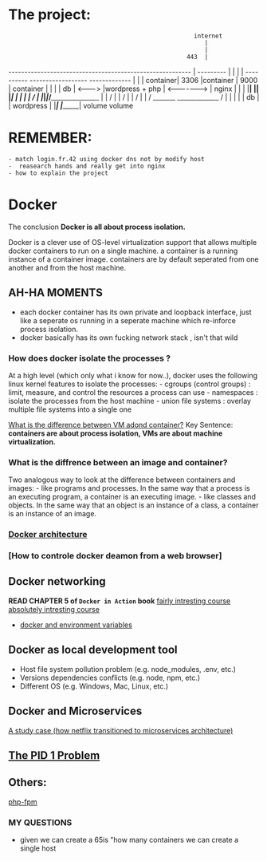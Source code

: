 

# The project:
                                                        internet
                                                           |
                                                           |
                                                      443  | 
---------------------------------------------------------  | ---------
|                                                          |         |
|  ----------          ------------------            -------------   |
| | container|   3306  |container       |   9000     | container |   |
| | db       |  <--->  |wordpress + php |  <-------> | nginx     |   |
| |__________|         |________________|            |___________|   |
|     |                       |                   /                  |
|_____|_______________________|_________________/_____________________
      |                       |                /
      |                       |               /
      |                       |             /
      |                       |            /
     _______              _____________  /
    |       |             |            |
    |  db   |             | wordpress  |
    |_______|             |____________|
    volume                     volume

# REMEMBER:
    - match login.fr.42 using docker dns not by modify host 
    -  reasearch hands and really get into nginx
    - how to explain the project 
    
# Docker

The conclusion **Docker is all about process isolation.**

Docker is a clever use of OS-level virtualization support that allows multiple docker containers to run on a single machine. a container is a running instance of a container image. containers are by default seperated from one another and from the host machine.







## AH-HA MOMENTS
 - each docker container has its own private and loopback interface, just like a seperate os running in a seperate machine which re-inforce process isolation.
 - docker basically has its own fucking network stack , isn't that wild

### How does docker isolate the processes ?
At a high level (which only what i know for now..), docker uses the following linux kernel features to isolate the processes:
    - cgroups (control groups) : limit, measure, and control the resources a process can use
    - namespaces : isolate the processes from the host machine
    - union file systems : overlay multiple file systems into a single one

[What is the difference between VM adond container?](https://www.youtube.com/watch?v=cjXI-yxqGTI)
Key Sentence: **containers are about process isolation, VMs are about machine virtualization.**

### What is the diffrence between an image and container?

Two analogous way to look at the difference between containers and images:
    - like programs and processes. In the same way that a process is an executing program, a container is an executing image.
    - like classes and objects. In the same way that an object is an instance of a class, a container is an instance of an image.


### [Docker architecture](https://docs.docker.com/engine/docker-overview/#docker-architecture)


### [How to controle docker deamon from a web browser]


## Docker networking
**READ CHAPTER 5 of `Docker in Action` book**
[fairly intresting course](https://www.youtube.com/watch?v=OU6xOM0SE4o)
[absolutely intresting course](https://www.youtube.com/watch?v=MpFphzNPOcc)



- [docker and environment variables](https://vsupalov.com/docker-arg-env-variable-guide/)

## Docker as local development tool 

- Host file system pollution problem (e.g. node_modules, .env, etc.)
- Versions dependencies conflicts (e.g. node, npm, etc.)
- Different OS (e.g. Windows, Mac, Linux, etc.)



## Docker and Microservices

[A study case (how netflix transitioned to microservices architecture)](https://www.youtube.com/watch?v=CZ3wIuvmHeM&list=RDQM7FUm0ifHC4U&start_radio=1)



## [The PID 1 Problem](https://blog.phusion.nl/2015/01/20/docker-and-the-pid-1-zombie-reaping-problem/)


## Others:
[php-fpm](https://www.inmotionhosting.com/support/server/php-fpm/php-fpm-the-future-of-php-handling/#:~:text=As%20PHP%2DFPM%20receives%20a,and%20waits%20for%20new%20requests.)



### MY QUESTIONS


- given we can create a 65is "how many containers we can create a single host  